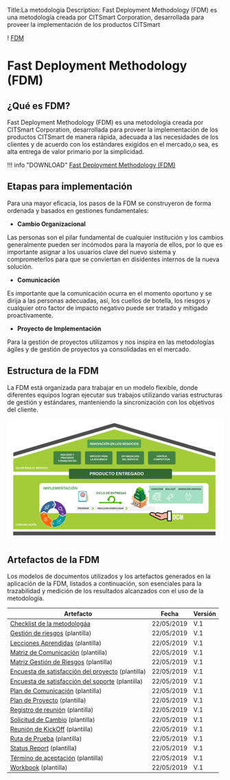Title:La metodología
Description: Fast Deployment Methodology (FDM) es una metodología creada por CITSmart Corporation, desarrollada para proveer la implementación de los productos CITSmart 

! [FDM](img/fmd_icone_t.png)

Fast Deployment Methodology (FDM)
==================================

¿Qué es FDM?
------------

Fast Deployment Methodology (FDM) es una metodología creada por CITSmart Corporation,
desarrollada para proveer la implementación de los productos CITSmart de manera rápida,
adecuada a las necesidades de los clientes y de acuerdo con los estándares exigidos 
en el mercado,o sea, es alta entrega de valor primario por la simplicidad.


!!! info "DOWNLOAD"
    [Fast Deployment Methodology (FDM)](artefacto/metodologia.pdf)
    
Etapas para implementación 
----------------------------

Para una mayor eficacia, los pasos de la FDM se construyeron 
de forma ordenada y basados en gestiones fundamentales:

-   **Cambio Organizacional**

Las personas son el pilar fundamental de cualquier institución y los cambios 
generalmente pueden ser incómodos para la mayoría de ellos, por lo que es 
importante asignar a los usuarios clave del nuevo sistema y comprometerlos para que
se conviertan en disidentes internos de la nueva solución.

-   **Comunicación**

Es importante que la comunicación ocurra en el momento oportuno y se dirija a las 
personas adecuadas, así, los cuellos de botella, los riesgos y cualquier 
otro factor de impacto negativo puede ser tratado y mitigado proactivamente.

-   **Proyecto de Implementación**

Para la gestión de proyectos utilizamos y nos inspira en las metodologías ágiles y
de gestión de proyectos ya consolidadas en el mercado.

Estructura de la FDM
----------------------

La FDM está organizada para trabajar en un modelo flexible, donde diferentes
equipos logran ejecutar sus trabajos utilizando varias estructuras de gestión y
estándares, manteniendo la sincronización con los objetivos del cliente. 

![Estrutura](img/es-fdm-fig-03@2x.png)

Artefactos de la FDM
----------------------

Los modelos de documentos utilizados y los artefactos generados en la aplicación de la FDM, listados a continuación, son esenciales para la trazabilidad y medición de los resultados alcanzados con el uso de la metodología. 

| Artefacto                                                                                               | Fecha       | Versión |
|--------------------------------------------------------------------------------------------------------|------------|--------|
| [Checklist de la metodologáa](artefacto/check_list_metodologia.xlsx)                         | 22/05/2019 | V.1    |
| [Gestión de riesgos](artefacto/template_plan_de_gestion_de_riesgos.docx) (plantilla)                  | 22/05/2019 | V.1    |
| [Lecciones Aprendidas](artefacto/template_lecciones_aprendidas.docx) (plantilla)                              | 22/05/2019 | V.1    |
| [Matriz de Comunicación](artefacto/template_matriz_de_comunicacion.xlsx) (plantilla)                      | 22/05/2019 | V.1    |
| [Matriz Gestión de Riesgos](artefacto/template_matriz_gestion_de_riesgos.xlsx) (plantilla)                  | 22/05/2019 | V.1    |
| [Encuesta de satisfacción del proyecto](artefacto/template_encuesta_de_satisfaccion_del_proyecto.xlsx) (plantilla)    | 22/05/2019 | V.1    |
| [Encuesta de satisfacción del soporte](artefacto/template_encuesta_de_satisfaccion_del_soporte.xlsx) (plantilla) | 22/05/2019 | V.1    |
| [Plan de Comunicación](artefacto/template_plan_de_comunicacion_del_proyecto.docx) (plantilla)                        | 22/05/2019 | V.1    |
| [Plan de Proyecto](artefacto/template_plan_de_proyecto.docx) (plantilla)                         | 22/05/2019 | V.1    |
| [Registro de reunión](artefacto/template_registro_de_reunion.docx) (plantilla)                          | 22/05/2019 | V.1    |
| [Solicitud de Cambio](artefacto/template_solicitud_de_cambio.docx) (plantilla)                  | 22/05/2019 | V.1    |
| [Reunión de KickOff](artefacto/template_reunion_kickoff.pptx) (plantilla)                               | 22/05/2019 | V.1    |
| [Ruta de Prueba](artefacto/template_workbook.xlsm) (plantilla)                               | 22/05/2019 | V.1    |
| [Status Report](artefacto/template_status_report.docx) (plantilla)                                      | 22/05/2019 | V.1    |
| [Término de aceptación](artefacto/template_termino_de_aceptacion_de_entrega.docx) (plantilla)                       | 22/05/2019 | V.1    |
| [Workbook](artefacto/template_workbook.xlsm) (plantilla)                                                | 22/05/2019 | V.1    |
